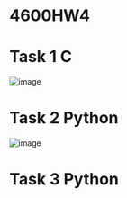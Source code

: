 # 4600HW4

# Task 1 C

![image](https://user-images.githubusercontent.com/89661528/233740214-c9292fb1-cc9c-438a-9a3c-3ad812bbcbb7.png)

# Task 2 Python

![image](https://user-images.githubusercontent.com/89661528/233752185-e2cf2f60-e37d-42c4-93b0-5d15313a3240.png)

# Task 3 Python
